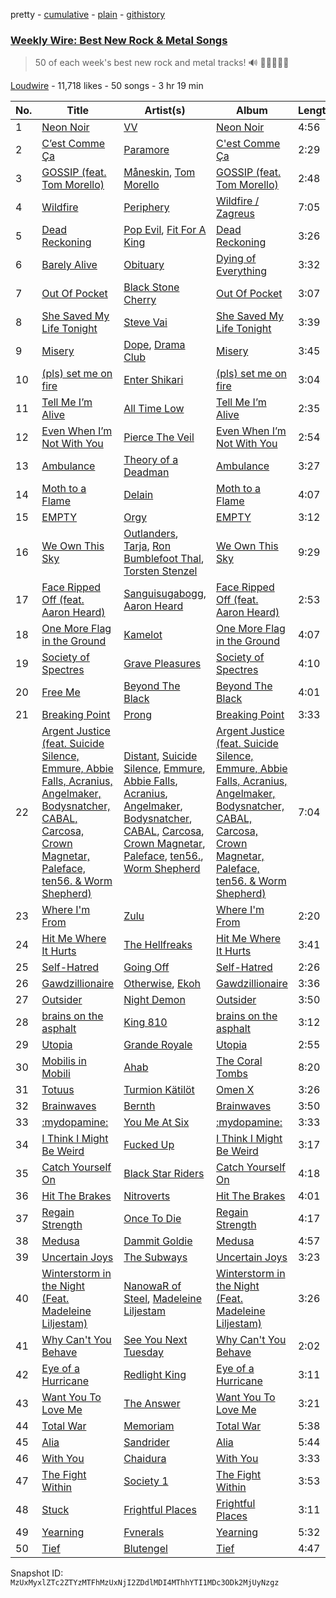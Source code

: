 pretty - [cumulative](/playlists/cumulative/53x58hBq1M9qCzZxyRUmp4.md) - [plain](/playlists/plain/53x58hBq1M9qCzZxyRUmp4) - [githistory](https://github.githistory.xyz/mackorone/spotify-playlist-archive/blob/main/playlists/plain/53x58hBq1M9qCzZxyRUmp4)

### [Weekly Wire: Best New Rock & Metal Songs](https://open.spotify.com/playlist/53x58hBq1M9qCzZxyRUmp4)

> 50 of each week's best new rock and metal tracks!  🔊 🤘🏿🤘🤘🏽

[Loudwire](https://open.spotify.com/user/wqopimzeqvaed8dqu6o2tixrj) - 11,718 likes - 50 songs - 3 hr 19 min

| No. | Title | Artist(s) | Album | Length |
|---|---|---|---|---|
| 1 | [Neon Noir](https://open.spotify.com/track/4jW6TlrmCQUGnNcbEdr8Ui) | [VV](https://open.spotify.com/artist/5QeGMmMBYG14aeTzkVny1l) | [Neon Noir](https://open.spotify.com/album/1F9QDVhcJCUz0BHcjdmqvX) | 4:56 |
| 2 | [C’est Comme Ça](https://open.spotify.com/track/3jRZBWdbVNtY1zYW8OSFAb) | [Paramore](https://open.spotify.com/artist/74XFHRwlV6OrjEM0A2NCMF) | [C'est Comme Ça](https://open.spotify.com/album/5CvDSn3WpHWMLJUZRfnqxo) | 2:29 |
| 3 | [GOSSIP \(feat\. Tom Morello\)](https://open.spotify.com/track/4GvPlSOKfN7aXEuGW8zKUx) | [Måneskin](https://open.spotify.com/artist/0lAWpj5szCSwM4rUMHYmrr), [Tom Morello](https://open.spotify.com/artist/74NBPbyyftqJ4SpDZ4c1Ed) | [GOSSIP \(feat\. Tom Morello\)](https://open.spotify.com/album/6kHJE5xnpA6zncKOD70bS8) | 2:48 |
| 4 | [Wildfire](https://open.spotify.com/track/5lF73HA0eQYUBg8DyPESXJ) | [Periphery](https://open.spotify.com/artist/6d24kC5fxHFOSEAmjQPPhc) | [Wildfire / Zagreus](https://open.spotify.com/album/3zQmZXV9xdk2AzJRQGVk2a) | 7:05 |
| 5 | [Dead Reckoning](https://open.spotify.com/track/4X91JzJfMO32JiyRe62Alv) | [Pop Evil](https://open.spotify.com/artist/1pRaG81GsVtaTBuVSpldt2), [Fit For A King](https://open.spotify.com/artist/0OgdRTPItr9dw4XYp4JJUx) | [Dead Reckoning](https://open.spotify.com/album/1b5aY62FMsQFQWzxVW7tcE) | 3:26 |
| 6 | [Barely Alive](https://open.spotify.com/track/78SxS2JAB8xJLZnPHfuszG) | [Obituary](https://open.spotify.com/artist/0SbGI4sb8dAKFZnK7RFyhz) | [Dying of Everything](https://open.spotify.com/album/40OiBOttM0iJXZ8cCkFbxR) | 3:32 |
| 7 | [Out Of Pocket](https://open.spotify.com/track/5YpxhViiwL5xb68pj2iop3) | [Black Stone Cherry](https://open.spotify.com/artist/6WMo39FU3nrpSz3qMgRKug) | [Out Of Pocket](https://open.spotify.com/album/5yiRKfYUTtoqgS2ejh7uY2) | 3:07 |
| 8 | [She Saved My Life Tonight](https://open.spotify.com/track/1wFjfykaa6YMfF2dX16TJu) | [Steve Vai](https://open.spotify.com/artist/32Jb1X3wSmmoHj2epZReZA) | [She Saved My Life Tonight](https://open.spotify.com/album/2EmiyGLx7WWSDONsULfep3) | 3:39 |
| 9 | [Misery](https://open.spotify.com/track/6ZLv37A8gNSHNViRt5cCeT) | [Dope](https://open.spotify.com/artist/7fWgqc4HJi3pcHhK8hKg2p), [Drama Club](https://open.spotify.com/artist/3hrpJE5afivJl3uncJ4SWW) | [Misery](https://open.spotify.com/album/2Kt1g7imZTiyATlkOfKf2f) | 3:45 |
| 10 | [\(pls\) set me on fire](https://open.spotify.com/track/0Z1Xxix96HUYYL6RScOQqG) | [Enter Shikari](https://open.spotify.com/artist/31jvzuB4ikftPQZJwrYfCF) | [\(pls\) set me on fire](https://open.spotify.com/album/5Y1o9GddlN87GHzM3NkPdk) | 3:04 |
| 11 | [Tell Me I’m Alive](https://open.spotify.com/track/3Bzw0mcFyIcVgQbLfxbDGt) | [All Time Low](https://open.spotify.com/artist/46gyXjRIvN1NL1eCB8GBxo) | [Tell Me I’m Alive](https://open.spotify.com/album/4QaPQwoYarzNUuus6wBhCu) | 2:35 |
| 12 | [Even When I’m Not With You](https://open.spotify.com/track/4FUT5585FDMRFq7z5ZprHC) | [Pierce The Veil](https://open.spotify.com/artist/4iJLPqClelZOBCBifm8Fzv) | [Even When I’m Not With You](https://open.spotify.com/album/38nUbLUn1QQvxiYOSezqJU) | 2:54 |
| 13 | [Ambulance](https://open.spotify.com/track/5YWjjonpichJ9BPDjzBwBt) | [Theory of a Deadman](https://open.spotify.com/artist/74eX4C98E4FCrAMl39qRsJ) | [Ambulance](https://open.spotify.com/album/4MzAmsn2lpwi0NkYtXlJdZ) | 3:27 |
| 14 | [Moth to a Flame](https://open.spotify.com/track/0nzNTpbmrntklpzDH0m4N9) | [Delain](https://open.spotify.com/artist/6pIRdCtSE5hLFfIfcTAicI) | [Moth to a Flame](https://open.spotify.com/album/2GcsbziGlb5ucsRt1JKm0X) | 4:07 |
| 15 | [EMPTY](https://open.spotify.com/track/1lU1D4ay1tarkjkyEhxiSN) | [Orgy](https://open.spotify.com/artist/4uYwLU7k03RCQSRXGtQGg0) | [EMPTY](https://open.spotify.com/album/539efTuyDDvj6njVfILi0G) | 3:12 |
| 16 | [We Own This Sky](https://open.spotify.com/track/2KvELcOwq4EgocXY1obQc1) | [Outlanders](https://open.spotify.com/artist/07BLxS6oBpkKubipZvuDTP), [Tarja](https://open.spotify.com/artist/5IRFMGI8aEtZdN07OYrBZc), [Ron Bumblefoot Thal](https://open.spotify.com/artist/1pfObbpsH1DmojbIUv2qfs), [Torsten Stenzel](https://open.spotify.com/artist/0wxa02PwiKJW3ZpzYHlCN2) | [We Own This Sky](https://open.spotify.com/album/7CGkQAsMBnvnn6fRAzb8AX) | 9:29 |
| 17 | [Face Ripped Off \(feat\. Aaron Heard\)](https://open.spotify.com/track/46XOYatIpp8eWhwOUT6Rl7) | [Sanguisugabogg](https://open.spotify.com/artist/0n98EIfTSiyxUZHUojHykN), [Aaron Heard](https://open.spotify.com/artist/2UBVwsstNxYlnn2pyyi84c) | [Face Ripped Off \(feat\. Aaron Heard\)](https://open.spotify.com/album/7e5wOX8wQ3hix3W0iDamRY) | 2:53 |
| 18 | [One More Flag in the Ground](https://open.spotify.com/track/4GsBnLMtBN4G8nksoQqy9N) | [Kamelot](https://open.spotify.com/artist/7gTbq5nTZGQIUgjEGXQpOS) | [One More Flag in the Ground](https://open.spotify.com/album/73AypzOGhPQN1KegIl0pdK) | 4:07 |
| 19 | [Society of Spectres](https://open.spotify.com/track/1elp1yGhshhtbkCYLY7lQj) | [Grave Pleasures](https://open.spotify.com/artist/7Gbgr3pNct3IvdhQLO8wPU) | [Society of Spectres](https://open.spotify.com/album/1fAyzRm8MazuxTW1dE90Ui) | 4:10 |
| 20 | [Free Me](https://open.spotify.com/track/3tQ8Q8W66u26Y7gZsewjaZ) | [Beyond The Black](https://open.spotify.com/artist/6swnqiL41Bd4gO2fnAXXrf) | [Beyond The Black](https://open.spotify.com/album/0tdRNZ2Rb53OoY6CioMdZy) | 4:01 |
| 21 | [Breaking Point](https://open.spotify.com/track/3WdjvAbOEAbvtjF4bJrfD5) | [Prong](https://open.spotify.com/artist/6SER9tY2pDIDVWVf5Ql97B) | [Breaking Point](https://open.spotify.com/album/1lA1hlaSx8SOJUkAiEYxxL) | 3:33 |
| 22 | [Argent Justice \(feat\. Suicide Silence, Emmure, Abbie Falls, Acranius, Angelmaker, Bodysnatcher, CABAL, Carcosa, Crown Magnetar, Paleface, ten56\. & Worm Shepherd\)](https://open.spotify.com/track/0JqIhXT2wn86q5uEvRErtn) | [Distant](https://open.spotify.com/artist/7dfpBi0QvO9FmlhBK6XHwJ), [Suicide Silence](https://open.spotify.com/artist/6HZr7Fs2VfV1PYHIwo8Ylc), [Emmure](https://open.spotify.com/artist/1C62FV9Cltn9L4c9jAwCyk), [Abbie Falls](https://open.spotify.com/artist/5nSlRGZqJVAORU3SsSD0YU), [Acranius](https://open.spotify.com/artist/3pQynkPJgCgmfoIQnGvZKG), [Angelmaker](https://open.spotify.com/artist/1AdrYGYDz4oa9dvW2jfFrG), [Bodysnatcher](https://open.spotify.com/artist/2tCl0ipvwJJRJLAuIGf6tm), [CABAL](https://open.spotify.com/artist/2bfK6ltXa60B2egnErJvlO), [Carcosa](https://open.spotify.com/artist/2bhtSpyMNiPZJlkisy4T9G), [Crown Magnetar](https://open.spotify.com/artist/0DlST2L7efoM5Lb0uxG3Tx), [Paleface](https://open.spotify.com/artist/467M2s2YxXdlL2ZpDUNL3A), [ten56.](https://open.spotify.com/artist/28dpy0DQotTkBXcTlniQii), [Worm Shepherd](https://open.spotify.com/artist/7hsOYe7y8uBqV4UUsVne73) | [Argent Justice \(feat\. Suicide Silence, Emmure, Abbie Falls, Acranius, Angelmaker, Bodysnatcher, CABAL, Carcosa, Crown Magnetar, Paleface, ten56\. & Worm Shepherd\)](https://open.spotify.com/album/5f6Y2dfmmZxaZuP14h90dq) | 7:04 |
| 23 | [Where I'm From](https://open.spotify.com/track/2L03e7IgbVjttShHSSXiv4) | [Zulu](https://open.spotify.com/artist/38tO9pZm2G0JjANgRFvC1a) | [Where I'm From](https://open.spotify.com/album/4NqYpVo6K4eU4mi1g62p4m) | 2:20 |
| 24 | [Hit Me Where It Hurts](https://open.spotify.com/track/4wIPvgLuzMlb3YuVg8fToF) | [The Hellfreaks](https://open.spotify.com/artist/2gwo7JN0Ug8xOQZKevs5Pr) | [Hit Me Where It Hurts](https://open.spotify.com/album/4g9NQpZLDCG2JsHMUUiXsf) | 3:41 |
| 25 | [Self\-Hatred](https://open.spotify.com/track/1RpoVQ6JCRSOnMD92wzwVS) | [Going Off](https://open.spotify.com/artist/2xCCFcGLx1oUlS1AMtfBo9) | [Self\-Hatred](https://open.spotify.com/album/11AkDom3SSzweUq98OkWj1) | 2:26 |
| 26 | [Gawdzillionaire](https://open.spotify.com/track/6vyTnhlUT1MK2cp7IKh0aI) | [Otherwise](https://open.spotify.com/artist/1OVyBGCKn7vObVIVPXcmLa), [Ekoh](https://open.spotify.com/artist/5lC7N2Mm9i92KSfW4opawO) | [Gawdzillionaire](https://open.spotify.com/album/733abj5od5jYeots00QAlp) | 3:36 |
| 27 | [Outsider](https://open.spotify.com/track/1Hft6Z2g5E8pc1vq70gyb4) | [Night Demon](https://open.spotify.com/artist/5klvF93hycKWPsqssBXY9A) | [Outsider](https://open.spotify.com/album/64eidrMk6bJ32WfRZ2mDS5) | 3:50 |
| 28 | [brains on the asphalt](https://open.spotify.com/track/75gCb74h1M7uc2yBLaav9c) | [King 810](https://open.spotify.com/artist/4LBpvfFaQzQKJU1GUVPniC) | [brains on the asphalt](https://open.spotify.com/album/43vmVmieb2vF1bG6GKzfdp) | 3:12 |
| 29 | [Utopia](https://open.spotify.com/track/32miPfHoQIZJKtHYIUNwyA) | [Grande Royale](https://open.spotify.com/artist/5WNH9HXRisJh4m6Qyo5iEU) | [Utopia](https://open.spotify.com/album/5UvtuIyJWNFLvJz2aZkDHB) | 2:55 |
| 30 | [Mobilis in Mobili](https://open.spotify.com/track/28IWKXOpjealx87PjFf8sa) | [Ahab](https://open.spotify.com/artist/2N8XkSGgBeH1VrFHxbarbz) | [The Coral Tombs](https://open.spotify.com/album/39B7kEOSeAcoQBCgNgp2Wx) | 8:20 |
| 31 | [Totuus](https://open.spotify.com/track/110q5eExcmrgf0fsE610ON) | [Turmion Kätilöt](https://open.spotify.com/artist/76t3VPzCEYAlrZhVAY7yjg) | [Omen X](https://open.spotify.com/album/0rZ68Kxj4KqbhFABfIAQxv) | 3:26 |
| 32 | [Brainwaves](https://open.spotify.com/track/21dYFGqhGaopayCk8ZRyQc) | [Bernth](https://open.spotify.com/artist/0Ca8QNi2jA2pemnFC6Rydj) | [Brainwaves](https://open.spotify.com/album/2GTkEwxz768m2BpOLm627K) | 3:50 |
| 33 | [:mydopamine:](https://open.spotify.com/track/2orIpa9dzNtsqyKjdts0f1) | [You Me At Six](https://open.spotify.com/artist/1kNQXvepPjaPgUfeDAF2h6) | [:mydopamine:](https://open.spotify.com/album/4tHK91a2JwTUOeAw29jlvN) | 3:33 |
| 34 | [I Think I Might Be Weird](https://open.spotify.com/track/39VxDylYw5rh4n4pDDZgZ0) | [Fucked Up](https://open.spotify.com/artist/05C3EDw4Rf0qMhrdjFKncL) | [I Think I Might Be Weird](https://open.spotify.com/album/720MWelFChw2pOuBZRgA5Q) | 3:17 |
| 35 | [Catch Yourself On](https://open.spotify.com/track/3vM8DoUD8UDneZnV3cGcRr) | [Black Star Riders](https://open.spotify.com/artist/1COfrboArH3tNjlhFsG5ys) | [Catch Yourself On](https://open.spotify.com/album/7d4PwNwAeX2xgDjN33L948) | 4:18 |
| 36 | [Hit The Brakes](https://open.spotify.com/track/405lBL3ChATxXSEUpNxfdw) | [Nitroverts](https://open.spotify.com/artist/6JLBk7LNzBbzx9tfZny5qC) | [Hit The Brakes](https://open.spotify.com/album/5efmRzt6bIpi1xSKJt4edY) | 4:01 |
| 37 | [Regain Strength](https://open.spotify.com/track/1CGsuIdF6GEpT3H5nPpP7R) | [Once To Die](https://open.spotify.com/artist/6OOJY8fGFJN5p517Rkc3k9) | [Regain Strength](https://open.spotify.com/album/2jTtpe4g4jMQqfMQklWP3h) | 4:17 |
| 38 | [Medusa](https://open.spotify.com/track/5h6On6ojSyvOg2UyBMJbMj) | [Dammit Goldie](https://open.spotify.com/artist/0nZnLcgHIqZwn5UKpAvhmR) | [Medusa](https://open.spotify.com/album/6y0W44IVKUacN5f6sGHSoV) | 4:57 |
| 39 | [Uncertain Joys](https://open.spotify.com/track/27yMT64bCRQwD5hsLFd7ks) | [The Subways](https://open.spotify.com/artist/4BntNFyiN3VGG4hhRRZt9d) | [Uncertain Joys](https://open.spotify.com/album/5K5qqlXzxEv2KhpCvT3vh1) | 3:23 |
| 40 | [Winterstorm in the Night \(Feat\. Madeleine Liljestam\)](https://open.spotify.com/track/3l96PPgtHzMqewlTc4M2CO) | [NanowaR of Steel](https://open.spotify.com/artist/7jw9vF1hFRp1k8dDRNRiC5), [Madeleine Liljestam](https://open.spotify.com/artist/4F4UlyqDkjRZzG14pbHlGV) | [Winterstorm in the Night \(Feat\. Madeleine Liljestam\)](https://open.spotify.com/album/4Vw1QsLico3NpY96bzZ97T) | 3:26 |
| 41 | [Why Can't You Behave](https://open.spotify.com/track/7lZO9PeYcZU3i24q1n92rc) | [See You Next Tuesday](https://open.spotify.com/artist/2j5thxS6vaOqDNEAh0SFEx) | [Why Can't You Behave](https://open.spotify.com/album/1KnefAiKV5RWaA5h9KE1tm) | 2:02 |
| 42 | [Eye of a Hurricane](https://open.spotify.com/track/6aF4wdL269Vd6Gi27MuXCY) | [Redlight King](https://open.spotify.com/artist/6hha7AM7ao3kNpN0VwOXgD) | [Eye of a Hurricane](https://open.spotify.com/album/2zxMTkLdWuErbJYq51rzEj) | 3:11 |
| 43 | [Want You To Love Me](https://open.spotify.com/track/2Qs9MNAqQeggbAPgBvERbT) | [The Answer](https://open.spotify.com/artist/3STTKsLP1gSzGvOVCtNlWS) | [Want You To Love Me](https://open.spotify.com/album/6ZgZEtBNaOb1C7K1Ofa3vm) | 3:21 |
| 44 | [Total War](https://open.spotify.com/track/6F1RGw3VSbaN9sEwf4HdPl) | [Memoriam](https://open.spotify.com/artist/2EAy7g3Ga8hS10hAHMf6C4) | [Total War](https://open.spotify.com/album/0SlDRJxjgfdlSaFuZVWkyU) | 5:38 |
| 45 | [Alia](https://open.spotify.com/track/4Nr5MzflUoYItcfaHTLAWN) | [Sandrider](https://open.spotify.com/artist/1SpoJnDz0rYpORXYFYg64j) | [Alia](https://open.spotify.com/album/5kiHj5nZTv7ktnq3KbdxCF) | 5:44 |
| 46 | [With You](https://open.spotify.com/track/1To5ie1oGDQ8WrsqHkH7tL) | [Chaidura](https://open.spotify.com/artist/5G44MxEPEbE3JMDz1azv9N) | [With You](https://open.spotify.com/album/60kfpvy7g09dNAOHwUI0YU) | 3:33 |
| 47 | [The Fight Within](https://open.spotify.com/track/5dOZu2o0Uql0fl5dPg0XmW) | [Society 1](https://open.spotify.com/artist/0zAaROZcsjtEM3a6nHsFMR) | [The Fight Within](https://open.spotify.com/album/6WKrTVsYNuIcUSDpNDrGyE) | 3:53 |
| 48 | [Stuck](https://open.spotify.com/track/3zk0RvtR9iaFR5sHl3MMly) | [Frightful Places](https://open.spotify.com/artist/6lILufdoY2gpaglu2lPS4E) | [Frightful Places](https://open.spotify.com/album/1fZLD4Pfh1ku7A3hSj5YN5) | 3:11 |
| 49 | [Yearning](https://open.spotify.com/track/5eCL2lORJk68z7LTIIVOQS) | [Fvnerals](https://open.spotify.com/artist/3Z9ijrVnS0SeT22OTcsTqu) | [Yearning](https://open.spotify.com/album/31ahxK7OuhqIm1LkZNAGth) | 5:32 |
| 50 | [Tief](https://open.spotify.com/track/5Wsv72aryk9B7iUg22BUlb) | [Blutengel](https://open.spotify.com/artist/2SRu9oxCg91Omb2yMFzttR) | [Tief](https://open.spotify.com/album/6Sk2iw1C4BvtwVLy6HCLPw) | 4:47 |

Snapshot ID: `MzUxMyxlZTc2ZTYzMTFhMzUxNjI2ZDdlMDI4MThhYTI1MDc3ODk2MjUyNzgz`
